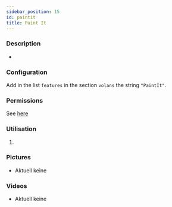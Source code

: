 ```yaml
---
sidebar_position: 15
id: paintit
title: Paint It
---
```

### Description
* 
### Configuration
Add in the list `features` in the section `volans` the string `"PaintIt"`.
### Permissions
See [here](/docs/Permissions/#paintit)
### Utilisation
1. 
### Pictures
- Aktuell keine
### Videos
- Aktuell keine